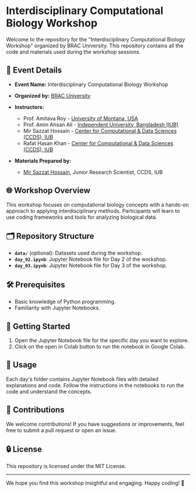 # Interdisciplinary Computational Biology Workshop

Welcome to the repository for the "Interdisciplinary Computational Biology Workshop" organized by BRAC University. This repository contains all the code and materials used during the workshop sessions.

## 📅 Event Details
- **Event Name:** Interdisciplinary Computational Biology Workshop  
- **Organized by:** [BRAC University](https://www.bracu.ac.bd/)  
- **Instructors:**  
  - Prof. Amitava Roy - [University of Montana, USA](https://www.umt.edu/)  
  - Prof. Amin Ahsan Ali - [Independent University, Bangladesh (IUB)](https://www.iub.ac.bd/)  
  - Mir Sazzat Hossain - [Center for Computational & Data Sciences (CCDS), IUB](https://ccds.ai/)  
  - Rafat Hasan Khan - [Center for Computational & Data Sciences (CCDS), IUB](https://ccds.ai/)  

- **Materials Prepared by:**  
  - [Mir Sazzat Hossain](https://mirsazzathossain.me/), Junior Research Scientist, CCDS, IUB 

## 🌐 Workshop Overview
This workshop focuses on computational biology concepts with a hands-on approach to applying interdisciplinary methods. Participants will learn to use coding frameworks and tools for analyzing biological data.

## 🗂 Repository Structure
- **`data/`** (optional): Datasets used during the workshop.
- **`day_02.ipynb`**: Jupyter Notebook file for Day 2 of the workshop.
- **`day_03.ipynb`**: Jupyter Notebook file for Day 3 of the workshop.

## 🛠️ Prerequisites

- Basic knowledge of Python programming.
- Familiarity with Jupyter Notebooks.

## 🚀 Getting Started

1. Open the Jupyter Notebook file for the specific day you want to explore.
2. Click on the open in Colab button to run the notebook in Google Colab.

## 🔨 Usage
Each day's folder contains Jupyter Notebook files with detailed explanations and code. Follow the instructions in the notebooks to run the code and understand the concepts.

## 🤝 Contributions
We welcome contributions! If you have suggestions or improvements, feel free to submit a pull request or open an issue.

## 🔒 License
This repository is licensed under the MIT License.

---

We hope you find this workshop insightful and engaging. Happy coding! 🎉

